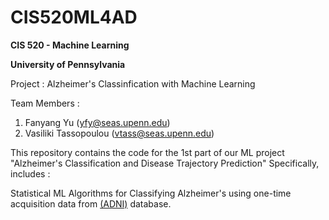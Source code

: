 # CIS520ML4AD

**CIS 520 - Machine Learning** 

**University of Pennsylvania** 

Project : Alzheimer's Classinfication with Machine Learning 

Team Members : 
1. Fanyang Yu (yfy@seas.upenn.edu)
2. Vasiliki Tassopoulou (vtass@seas.upenn.edu) 

This repository contains the code for the 1st part of our ML project "Alzheimer's Classification and Disease Trajectory Prediction" 
Specifically, includes : 

Statistical ML Algorithms for Classifying Alzheimer's using one-time acquisition data from [(ADNI)](http://adni.loni.usc.edu/) database. 







